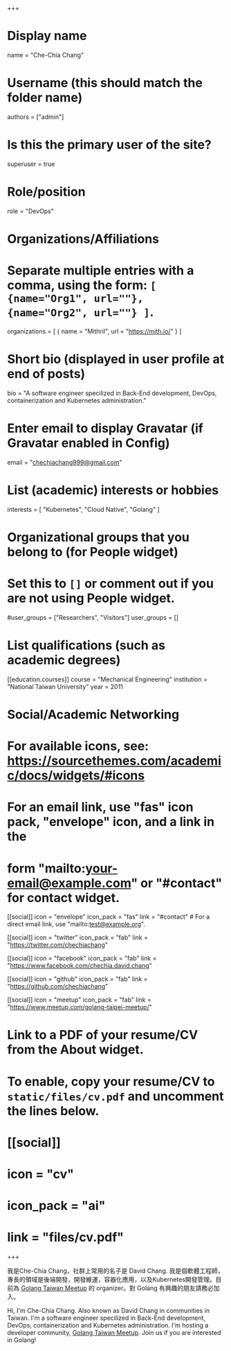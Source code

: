 +++
# Display name
name = "Che-Chia Chang"

# Username (this should match the folder name)
authors = ["admin"]

# Is this the primary user of the site?
superuser = true

# Role/position
role = "DevOps"

# Organizations/Affiliations
#   Separate multiple entries with a comma, using the form: `[ {name="Org1", url=""}, {name="Org2", url=""} ]`.
organizations = [ { name = "Mithril", url = "https://mith.io/" } ]

# Short bio (displayed in user profile at end of posts)
bio = "A software engineer specilized in Back-End development, DevOps, containerization and Kubernetes administration."

# Enter email to display Gravatar (if Gravatar enabled in Config)
email = "chechiachang999@gmail.com"

# List (academic) interests or hobbies
interests = [
  "Kubernetes",
  "Cloud Native",
  "Golang"
]

# Organizational groups that you belong to (for People widget)
#   Set this to `[]` or comment out if you are not using People widget.
#user_groups = ["Researchers", "Visitors"]
user_groups = []

# List qualifications (such as academic degrees)
[[education.courses]]
  course = "Mechanical Engineering"
  institution = "National Taiwan University"
  year = 2011

# Social/Academic Networking
# For available icons, see: https://sourcethemes.com/academic/docs/widgets/#icons
#   For an email link, use "fas" icon pack, "envelope" icon, and a link in the
#   form "mailto:your-email@example.com" or "#contact" for contact widget.

[[social]]
  icon = "envelope"
  icon_pack = "fas"
  link = "#contact"  # For a direct email link, use "mailto:test@example.org".

[[social]]
  icon = "twitter"
  icon_pack = "fab"
  link = "https://twitter.com/chechiachang"

[[social]]
  icon = "facebook"
  icon_pack = "fab"
  link = "https://www.facebook.com/chechia.david.chang"

[[social]]
  icon = "github"
  icon_pack = "fab"
  link = "https://github.com/chechiachang"

[[social]]
  icon = "meetup"
  icon_pack = "fab"
  link = "https://www.meetup.com/golang-taipei-meetup/"

# Link to a PDF of your resume/CV from the About widget.
# To enable, copy your resume/CV to `static/files/cv.pdf` and uncomment the lines below.
# [[social]]
#   icon = "cv"
#   icon_pack = "ai"
#   link = "files/cv.pdf"

+++

我是Che-Chia Chang，社群上常用的名子是 David Chang. 我是個軟體工程師，專長的領域是後端開發，開發維運，容器化應用，以及Kubernetes開發管理。目前為 [Golang Taiwan Meetup](https://www.meetup.com/golang-taipei-meetup/) 的 organizer。對 Golang 有興趣的朋友請務必加入。

Hi, I'm Che-Chia Chang. Also known as David Chang in communities in Taiwan. I'm a software engineer specilized in Back-End development, DevOps, containerization and Kubernetes administration. I'm hosting a developer community, [Golang Taiwan Meetup](https://www.meetup.com/golang-taipei-meetup/). Join us if you are interested in Golang!

